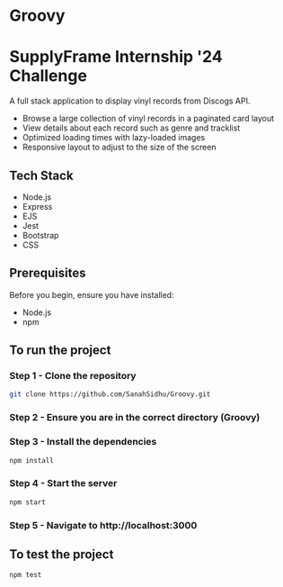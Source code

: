 # Groovy
# SupplyFrame Internship '24 Challenge

A full stack application to display vinyl records from Discogs API. 
- Browse a large collection of vinyl records in a paginated card layout
- View details about each record such as genre and tracklist
- Optimized loading times with lazy-loaded images
- Responsive layout to adjust to the size of the screen

## Tech Stack
- Node.js
- Express
- EJS
- Jest
- Bootstrap
- CSS

## Prerequisites
Before you begin, ensure you have installed:
- Node.js
- npm

## To run the project

### Step 1 - Clone the repository

```bash
git clone https://github.com/SanahSidhu/Groovy.git
``` 

### Step 2 - Ensure you are in the correct directory (Groovy)

### Step 3 - Install the dependencies

```bash
npm install
``` 

### Step 4 - Start the server

```bash
npm start
``` 

### Step 5 - Navigate to **http://localhost:3000**

## To test the project

```bash
npm test
``` 